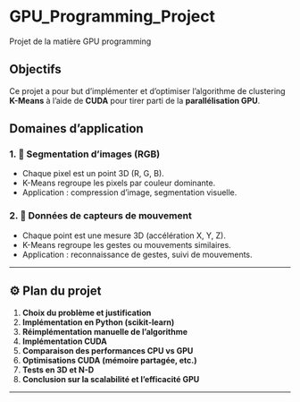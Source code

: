 # GPU_Programming_Project
Projet de la matière GPU programming

## Objectifs
Ce projet a pour but d’implémenter et d’optimiser l’algorithme de clustering **K-Means** à l’aide de **CUDA** pour tirer parti de la **parallélisation GPU**.

##  Domaines d’application

### 1. 🎨 Segmentation d’images (RGB)
- Chaque pixel est un point 3D (R, G, B).
- K-Means regroupe les pixels par couleur dominante.
- Application : compression d’image, segmentation visuelle.

### 2. 📱 Données de capteurs de mouvement
- Chaque point est une mesure 3D (accélération X, Y, Z).
- K-Means regroupe les gestes ou mouvements similaires.
- Application : reconnaissance de gestes, suivi de mouvements.

---


## ⚙️ Plan du projet

1. **Choix du problème et justification**
2. **Implémentation en Python (scikit-learn)**
3. **Réimplémentation manuelle de l’algorithme**
4. **Implémentation CUDA**
5. **Comparaison des performances CPU vs GPU**
6. **Optimisations CUDA (mémoire partagée, etc.)**
7. **Tests en 3D et N-D**
8. **Conclusion sur la scalabilité et l’efficacité GPU**

---
